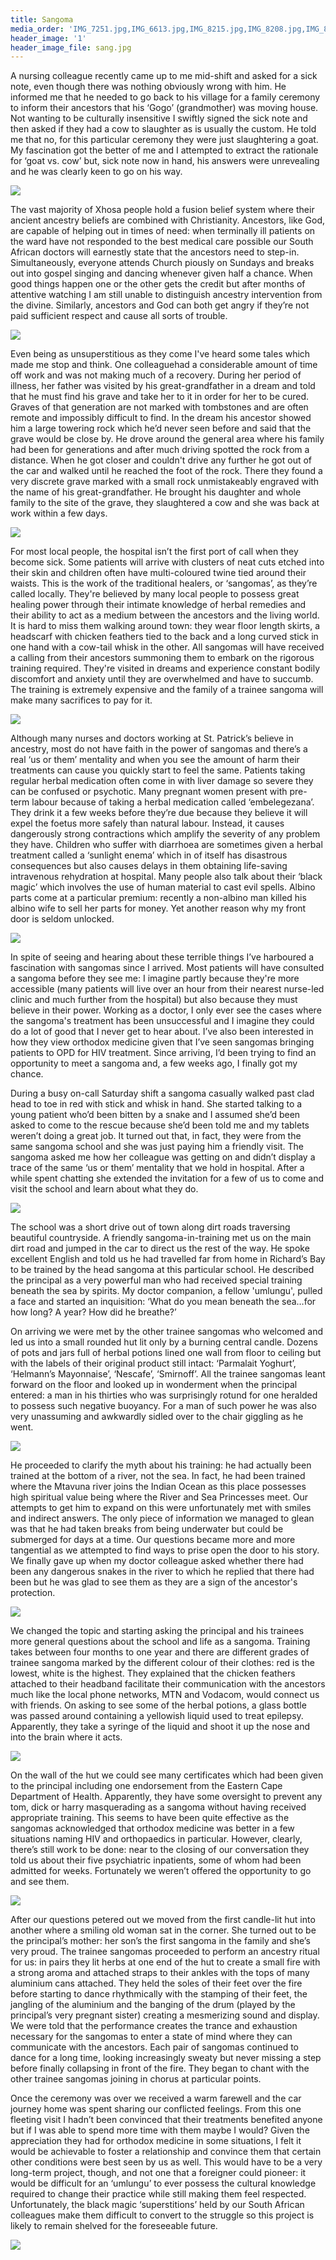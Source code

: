 ```yaml
---
title: Sangoma
media_order: 'IMG_7251.jpg,IMG_6613.jpg,IMG_8215.jpg,IMG_8208.jpg,IMG_8204.jpg,p1080381.jpg,p1080382.jpg,p1080309.jpg,p1070834.jpg,p1070912.jpg,p1070665.jpg,p1080431.jpg,p1080428.jpg,P1070665.jpg,P1070665 (1).jpg,sang.jpg'
header_image: '1'
header_image_file: sang.jpg
---
```


A nursing colleague recently came up to me mid-shift and asked for a sick note, even though there was nothing obviously wrong with him. He informed me that he needed to go back to his village for a family ceremony to inform their ancestors that his ‘Gogo’ (grandmother) was moving house. Not wanting to be culturally insensitive I swiftly signed the sick note and then asked if they had a cow to slaughter as is usually the custom. He told me that no, for this particular ceremony they were just slaughtering a goat. My fascination got the better of me and I attempted to extract the rationale for ‘goat vs. cow’ but, sick note now in hand, his answers were unrevealing and he was clearly keen to go on his way.

![](p1080428.jpg)

The vast majority of Xhosa people hold a fusion belief system where their ancient ancestry beliefs are combined with Christianity. Ancestors, like God, are capable of helping out in times of need: when terminally ill patients on the ward have not responded to the best medical care possible our South African doctors will earnestly state that the ancestors need to step-in. Simultaneously, everyone attends Church piously on Sundays and breaks out into gospel singing and dancing whenever given half a chance. When good things happen one or the other gets the credit but after months of attentive watching I am still unable to distinguish ancestry intervention from the divine. Similarly, ancestors and God can both get angry if they’re not paid sufficient respect and cause all sorts of trouble.
 
![](p1070912.jpg)
 
Even being as unsuperstitious as they come I've heard some tales which made me stop and think. One colleaguehad a considerable amount of time off work and was not making much of a recovery. During her period of illness, her father was visited by his great-grandfather in a dream and told that he must find his grave and take her to it in order for her to be cured. Graves of that generation are not marked with tombstones and are often remote and impossibly difficult to find. In the dream his ancestor showed him a large towering rock which he’d never seen before and said that the grave would be close by. He drove around the general area where his family had been for generations and after much driving spotted the rock from a distance. When he got closer and couldn't drive any further he got out of the car and walked until he reached the foot of the rock. There they found a very discrete grave marked with a small rock unmistakeably engraved with the name of his great-grandfather. He brought his daughter and whole family to the site of the grave, they slaughtered a cow and she was back at work within a few days.

![](p1080381.jpg)

For most local people, the hospital isn’t the first port of call when they become sick. Some patients will arrive with clusters of neat cuts etched into their skin and children often have multi-coloured twine tied around their waists. This is the work of the traditional healers, or ‘sangomas’, as they’re called locally. They're believed by many local people to possess great healing power through their intimate knowledge of herbal remedies and their ability to act as a medium between the ancestors and the living world. It is hard to miss them walking around town: they wear floor length skirts, a headscarf with chicken feathers tied to the back and a long curved stick in one hand with a cow-tail whisk in the other. All sangomas will have received a calling from their ancestors summoning them to embark on the rigorous training required. They're visited in dreams and experience constant bodily discomfort and anxiety until they are overwhelmed and have to succumb. The training is extremely expensive and the family of a trainee sangoma will make many sacrifices to pay for it.

![](p1070665.jpg)

Although many nurses and doctors working at St. Patrick’s believe in ancestry, most do not have faith in the power of sangomas and there’s a real ‘us or them’ mentality and when you see the amount of harm their treatments can cause you quickly start to feel the same. Patients taking regular herbal medication often come in with liver damage so severe they can be confused or psychotic. Many pregnant women present with pre-term labour because of taking a herbal medication called ‘embelegezana’. They drink it a few weeks before they’re due because they believe it will expel the foetus more safely than natural labour. Instead, it causes dangerously strong contractions which amplify the severity of any problem they have. Children who suffer with diarrhoea are sometimes given a herbal treatment called a ‘sunlight enema’ which in of itself has disastrous consequences but also causes delays in them obtaining life-saving intravenous rehydration at hospital. Many people also talk about their ‘black magic’ which involves the use of human material to cast evil spells. Albino parts come at a particular premium: recently a non-albino man killed his albino wife to sell her parts for money. Yet another reason why my front door is seldom unlocked.  

![](p1080309.jpg)

In spite of seeing and hearing about these terrible things I’ve harboured a fascination with sangomas since I arrived. Most patients will have consulted a sangoma before they see me: I imagine partly because they're more accessible (many patients will live over an hour from their nearest nurse-led clinic and much further from the hospital) but also because they must believe in their power. Working as a doctor, I only ever see the cases where the sangoma's treatment has been unsuccessful and I imagine they could do a lot of good that I never get to hear about. I’ve also been interested in how they view orthodox medicine given that I’ve seen sangomas bringing patients to OPD for HIV treatment. Since arriving, I’d been trying to find an opportunity to meet a sangoma and, a few weeks ago, I finally got my chance.

During a busy on-call Saturday shift a sangoma casually walked past clad head to toe in red with stick and whisk in hand. She started talking to a young patient who’d been bitten by a snake and I assumed she’d been asked to come to the rescue because she’d been told me and my tablets weren’t doing a great job. It turned out that, in fact, they were from the same sangoma school and she was just paying him a friendly visit. The sangoma asked me how her colleague was getting on and didn’t display a trace of the same ‘us or them’ mentality that we hold in hospital. After a while spent chatting she extended the invitation for a few of us to come and visit the school and learn about what they do. 

![](IMG_8215.jpg)

The school was a short drive out of town along dirt roads traversing beautiful countryside. A friendly sangoma-in-training met us on the main dirt road and jumped in the car to direct us the rest of the way. He spoke excellent English and told us he had travelled far from home in Richard’s Bay to be trained by the head sangoma at this particular school. He described the principal as a very powerful man who had received special training beneath the sea by spirits. My doctor companion, a fellow 'umlungu', pulled a face and started an inquisition: ‘What do you mean beneath the sea…for how long? A year? How did he breathe?’ 

On arriving we were met by the other trainee sangomas who welcomed and led us into a small rounded hut lit only by a burning central candle. Dozens of pots and jars full of herbal potions lined one wall from floor to ceiling but with the labels of their original product still intact: ‘Parmalait Yoghurt’, ‘Helmann’s Mayonnaise’, ‘Nescafe’, ‘Smirnoff’. All the trainee sangomas leant forward on the floor and looked up in wonderment when the principal entered: a man in his thirties who was surprisingly rotund for one heralded to possess such negative buoyancy. For a man of such power he was also very unassuming and awkwardly sidled over to the chair giggling as he went. 

![](IMG_8208.jpg)

He proceeded to clarify the myth about his training: he had actually been trained at the bottom of a river, not the sea. In fact, he had been trained where the Mtavuna river joins the Indian Ocean as this place possesses high spiritual value being where the River and Sea Princesses meet. Our attempts to get him to expand on this were unfortunately met with smiles and indirect answers. The only piece of information we managed to glean was that he had taken breaks from being underwater but could be submerged for days at a time. Our questions became more and more tangential as we attempted to find ways to prise open the door to his story. We finally gave up when my doctor colleague asked whether there had been any dangerous snakes in the river to which he replied that there had been but he was glad to see them as they are a sign of the ancestor's protection.

![](p1080431.jpg)

We changed the topic and starting asking the principal and his trainees more general questions about the school and life as a sangoma. Training takes between four months to one year and there are different grades of trainee sangoma marked by the different colour of their clothes: red is the lowest, white is the highest. They explained that the chicken feathers attached to their headband facilitate their communication with the ancestors much like the local phone networks, MTN and Vodacom, would connect us with friends. On asking to see some of the herbal potions, a glass bottle was passed around containing a yellowish liquid used to treat epilepsy. Apparently, they take a syringe of the liquid and shoot it up the nose and into the brain where it acts. 

![](IMG_7251.jpg)

On the wall of the hut we could see many certificates which had been given to the principal including one endorsement from the Eastern Cape Department of Health. Apparently, they have some oversight to prevent any tom, dick or harry masquerading as a sangoma without having received appropriate training. This seems to have been quite effective as the sangomas acknowledged that orthodox medicine was better in a few situations naming HIV and orthopaedics in particular. However, clearly, there’s still work to be done: near to the closing of our conversation they told us about their five psychiatric inpatients, some of whom had been admitted for weeks. Fortunately we weren’t offered the opportunity to go and see them.

![](IMG_6613.jpg)

After our questions petered out we moved from the first candle-lit hut into another where a smiling old woman sat in the corner. She turned out to be the principal’s mother: her son’s the first sangoma in the family and she’s very proud. The trainee sangomas proceeded to perform an ancestry ritual for us: in pairs they lit herbs at one end of the hut to create a small fire with a strong aroma and attached straps to their ankles with the tops of many aluminium cans attached. They held the soles of their feet over the fire before starting to dance rhythmically with the stamping of their feet, the jangling of the aluminium and the banging of the drum (played by the principal’s very pregnant sister) creating a mesmerizing sound and display. We were told that the performance creates the trance and exhaustion necessary for the sangomas to enter a state of mind where they can communicate with the ancestors. Each pair of sangomas continued to dance for a long time, looking increasingly sweaty but never missing a step before finally collapsing in front of the fire. They began to chant with the other trainee sangomas joining in chorus at particular points. 

Once the ceremony was over we received a warm farewell and the car journey home was spent sharing our conflicted feelings. From this one fleeting visit I hadn’t been convinced that their treatments benefited anyone but if I was able to spend more time with them maybe I would? Given the appreciation they had for orthodox medicine in some situations, I felt it would be achievable to foster a relationship and convince them that certain other conditions were best seen by us as well. This would have to be a very long-term project, though, and not one that a foreigner could pioneer: it would be difficult for an ‘umlungu’ to ever possess the cultural knowledge required to change their practice while still making them feel respected. Unfortunately, the black magic ‘superstitions’ held by our South African colleagues make them difficult to convert to the struggle so this project is likely to remain shelved for the foreseeable future. 

![](p1070834.jpg)